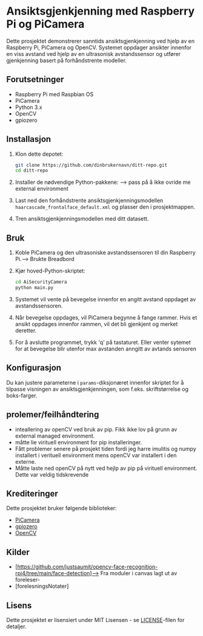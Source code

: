 # Ansiktsgjenkjenning med Raspberry Pi og PiCamera

Dette prosjektet demonstrerer sanntids ansiktsgjenkjenning ved hjelp av en Raspberry Pi, PiCamera og OpenCV. 
Systemet oppdager ansikter innenfor en viss avstand ved hjelp av en ultrasonisk avstandssensor 
og utfører gjenkjenning basert på forhåndstrente modeller.

## Forutsetninger

- Raspberry Pi med Raspbian OS
- PiCamera
- Python 3.x
- OpenCV
- gpiozero

## Installasjon

1. Klon dette depotet:

    ```bash
    git clone https://github.com/dinbrukernavn/ditt-repo.git
    cd ditt-repo
    ```

2. Installer de nødvendige Python-pakkene: --> pass på å ikke ovride me external environment


3. Last ned den forhåndstrente ansiktsgjenkjenningsmodellen `haarcascade_frontalface_default.xml` og plasser den i prosjektmappen.

4. Tren ansiktsgjenkjenningsmodellen med ditt datasett.

## Bruk

1. Koble PiCamera og den ultrasoniske avstandssensoren til din Raspberry Pi.--> Brukte Breadbord 

2. Kjør hoved-Python-skriptet:

    ```bash
    cd AiSecurityCamera
    python main.py
    ```

3. Systemet vil vente på bevegelse innenfor en angitt avstand oppdaget av avstandssensoren.

4. Når bevegelse oppdages, vil PiCamera begynne å fange rammer. Hvis et ansikt oppdages innenfor rammen, vil det bli gjenkjent og merket deretter.

5. For å avslutte programmet, trykk 'q' på tastaturet. Eller  venter sytemet for at bevegelse blir utenfor max avstanden anngitt av avtands sensoren

## Konfigurasjon

Du kan justere parameterne i `params`-diksjonæret innenfor skriptet for å tilpasse visningen av ansiktsgjenkjenningen, som f.eks. skriftstørrelse og boks-farger.

## prolemer/feilhåndtering

- inteallering av openCV ved bruk av pip. Fikk ikke lov på grunn av external managed environment.
- måtte lie virituell environment for pip installeringer.
- Fått problemer senere på prosjekt tiden fordi jeg harre imulitis og numpy installert i verituell environment mens openCV var installert i den externe. 
- Måtte   laste ned openCV på nytt ved hejlp av pip på virituell environment. Dette var veldig tidskrevende

## Krediteringer

Dette prosjektet bruker følgende biblioteker:

- [PiCamera](https://picamera.readthedocs.io/)
- [gpiozero](https://gpiozero.readthedocs.io/)
- [OpenCV](https://opencv.org/)

## Kilder

- [https://github.com/justsaumit/opencv-face-recognition-rpi4/tree/main/face-detection]--> Fra moduler i canvas lagt ut av foreleser- 
- [forelesningsNotater]

## Lisens

Dette prosjektet er lisensiert under MIT Lisensen - se [LICENSE](LICENSE)-filen for detaljer.
